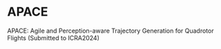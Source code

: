 # APACE
APACE: Agile and Perception-aware Trajectory Generation for Quadrotor Flights (Submitted to ICRA2024)
